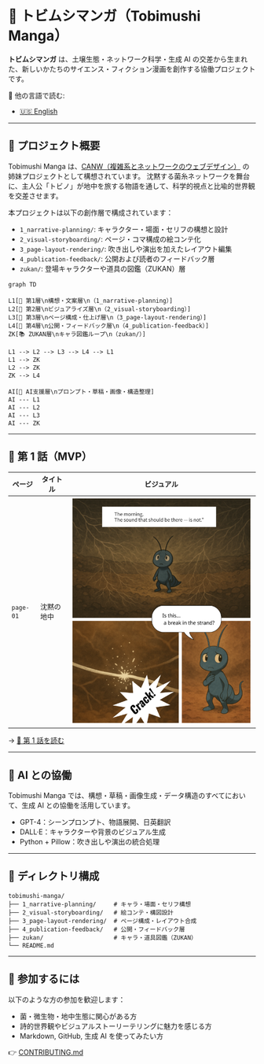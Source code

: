 # 🦠 トビムシマンガ（Tobimushi Manga）

**トビムシマンガ** は、土壌生態・ネットワーク科学・生成 AI の交差から生まれた、新しいかたちのサイエンス・フィクション漫画を創作する協働プロジェクトです。

📘 他の言語で読む:

- [🇺🇸 English](./README.md)

---

## 🌿 プロジェクト概要

Tobimushi Manga は、[CANW（複雑系とネットワークのウェブデザイン）](https://github.com/satoshi-create/complexity-and-network-webdesign) の姉妹プロジェクトとして構想されています。
沈黙する菌糸ネットワークを舞台に、主人公「トビノ」が地中を旅する物語を通して、科学的視点と比喩的世界観を交差させます。

本プロジェクトは以下の創作層で構成されています：

- `1_narrative-planning/`: キャラクター・場面・セリフの構想と設計
- `2_visual-storyboarding/`: ページ・コマ構成の絵コンテ化
- `3_page-layout-rendering/`: 吹き出しや演出を加えたレイアウト編集
- `4_publication-feedback/`: 公開および読者のフィードバック層
- `zukan/`: 登場キャラクターや道具の図鑑（ZUKAN）層

```mermaid
graph TD

L1[🧠 第1層\n構想・文案層\n（1_narrative-planning）]
L2[🎨 第2層\nビジュアライズ層\n（2_visual-storyboarding）]
L3[📄 第3層\nページ構成・仕上げ層\n（3_page-layout-rendering）]
L4[🌱 第4層\n公開・フィードバック層\n（4_publication-feedback）]
ZK[📚 ZUKAN層\nキャラ図鑑ループ\n（zukan/）]

L1 --> L2 --> L3 --> L4 --> L1
L1 --> ZK
L2 --> ZK
ZK --> L4

AI[🤖 AI支援層\nプロンプト・草稿・画像・構造整理]
AI --- L1
AI --- L2
AI --- L3
AI --- ZK
```

---

## 📖 第 1 話（MVP）

| ページ    | タイトル   | ビジュアル                                             |
| --------- | ---------- | ------------------------------------------------------ |
| `page-01` | 沈黙の地中 | ![page](./4_publication-feedback/page-01-final_en.png) |

→ [📘 第 1 話を読む](./4_publication-feedback/episode-01.md)

---

## 🤖 AI との協働

Tobimushi Manga では、構想・草稿・画像生成・データ構造のすべてにおいて、生成 AI との協働を活用しています。

- GPT-4：シーンプロンプト、物語展開、日英翻訳
- DALL·E：キャラクターや背景のビジュアル生成
- Python + Pillow：吹き出しや演出の統合処理

---

## 📂 ディレクトリ構成

```
tobimushi-manga/
├── 1_narrative-planning/     # キャラ・場面・セリフ構想
├── 2_visual-storyboarding/   # 絵コンテ・構図設計
├── 3_page-layout-rendering/  # ページ構成・レイアウト合成
├── 4_publication-feedback/   # 公開・フィードバック層
├── zukan/                    # キャラ・道具図鑑（ZUKAN）
└── README.md
```

---

## 🌱 参加するには

以下のような方の参加を歓迎します：

- 菌・微生物・地中生態に関心がある方
- 詩的世界観やビジュアルストーリーテリングに魅力を感じる方
- Markdown, GitHub, 生成 AI を使ってみたい方

👉 [CONTRIBUTING.md](./CONTRIBUTING.md)
